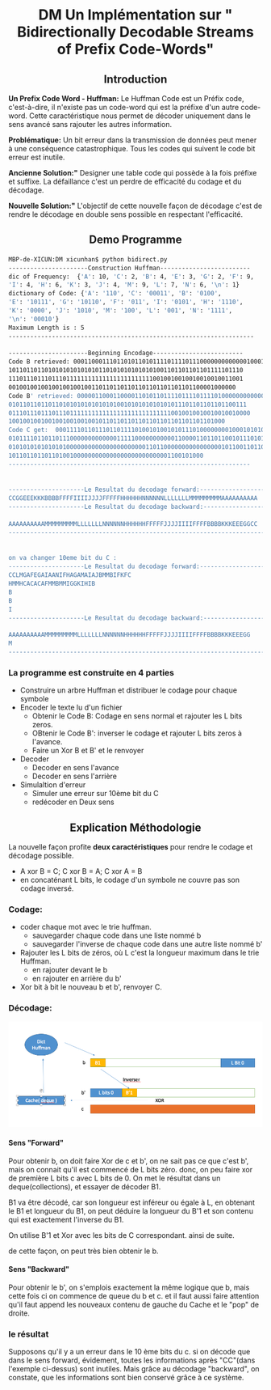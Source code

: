 <h1 align="center">DM Un Implémentation sur " Bidirectionally Decodable Streams of Prefix Code-Words"</h1>

<h2 align="center">Introduction</h2>

**Un Prefix Code Word - Huffman:** Le Huffman Code est un Préfix code, c'est-à-dire, il n'existe pas un code-word qui est la préfixe d'un autre code-word. Cette caractéristique nous permet de décoder uniquement dans le sens avancé sans rajouter les autres information.   

**Problématique:** Un bit erreur dans la transmission de données peut mener à une conséquence catastrophique. Tous les codes qui suivent le code bit erreur est inutile. 

**Ancienne Solution:"** Designer une table code qui possède à la fois préfixe et suffixe. La défaillance c'est un perdre de efficacité du codage et du décodage. 

**Nouvelle Solution:"** L'objectif de cette nouvelle façon de décodage c'est de rendre le décodage en double sens possible en respectant l'efficacité. 


<h2 align="center">Demo Programme</h2>

~~~bash
MBP-de-XICUN:DM xicunhan$ python bidirect.py 
----------------------Construction Huffman-------------------------
dic of Frequency:  {'A': 10, 'C': 2, 'B': 4, 'E': 3, 'G': 2, 'F': 9, 
'I': 4, 'H': 6, 'K': 3, 'J': 4, 'M': 9, 'L': 7, 'N': 6, '\n': 1}
dictionary of Code: {'A': '110', 'C': '00011', 'B': '0100', 
'E': '10111', 'G': '10110', 'F': '011', 'I': '0101', 'H': '1110', 
'K': '0000', 'J': '1010', 'M': '100', 'L': '001', 'N': '1111', 
'\n': '00010'}
Maximum Length is : 5
--------------------------------------------------------------------

----------------------Beginning Encodage-------------------------
Code B retrieved: 00011000111011010110101111011110111000000000000010001000100010001
10110110110101010101010101101010101010101001101101101101111101110
11101110111011101111111111111111111111110010010010010010010011001
001001001001001001001001101101101101101101101101101100001000000
Code B' retrieved: 00000110001100001101011011110111101111010000000000000010001000100
010110110110110101010101010101001010101010101011101101101101100111
0111011101110111011111111111111111111111111110010010010010010010000
100100100100100100100100101101101101101101101101101101101000
Code C get:  0001111011011101101111010010100101011101000000001000101010101
01011110110110111000000000000011111000000000001100001101101100101110101
010101010101010100000000000000000000001101100000000000000001011001101101
101101101101101001000000000000000000000000001100101000
-------------------------------------------------------------------


---------------------Le Resultat du decodage forward:-------------------------
CCGGEEEKKKBBBBFFFFIIIIJJJJFFFFFHHHHHHNNNNNNLLLLLLLMMMMMMMMMAAAAAAAAAA
---------------------Le Resultat du decodage backward:------------------------

AAAAAAAAAAMMMMMMMMMLLLLLLLNNNNNNHHHHHHFFFFFJJJJIIIIFFFFBBBBKKKEEEGGCC
------------------------------------------------------------------------------


on va changer 10eme bit du C :
---------------------Le Resultat du decodage forward:-------------------------
CCLMGAFEGAIAANIFHAGAMAIAJBMMBIFKFC
HMMHCACACAFMMBMMIGGKIHIB
B
B
I
---------------------Le Resultat du decodage backward:------------------------

AAAAAAAAAAMMMMMMMMMLLLLLLLNNNNNNHHHHHHFFFFFJJJJIIIIFFFFBBBBKKKEEEGG
M
------------------------------------------------------------------------------
~~~

### La programme est construite en 4 parties
- Construire un arbre Huffman et distribuer le codage pour chaque symbole
- Encoder le texte lu d'un fichier
	- Obtenir le Code B: Codage en sens normal et rajouter les L bits zeros. 
	- OBtenir le Code B': inverser le codage et rajouter L bits zeros à l'avance. 
	- Faire un Xor B et B' et le renvoyer
- Decoder
	- Decoder en sens l'avance 
	- Decoder en sens l'arrière 
- Simulaltion d'erreur
	- Simuler une erreur sur 10ème bit du C
	- redécoder en Deux sens

<h2 align="center">Explication Méthodologie</h2>

La nouvelle façon profite **deux caractéristiques** pour rendre le codage et décodage possible.
 
- A xor B = C; C xor B = A; C xor A = B
- en concaténant L bits, le codage d'un symbole ne couvre pas son codage inversé. 

### Codage: 
- coder chaque mot avec le trie huffman. 
	- sauvegarder chaque code dans une liste nommé b
	- sauvegarder l'inverse de chaque code dans une autre liste nommé b'
- Rajouter les L bits de zéros, où L c'est la longueur maximum dans le trie Huffman. 
	- en rajouter devant le b
	- en rajouter en arrière du b'
- Xor bit à bit le nouveau b et b', renvoyer C. 


### Décodage:
![pic](./QQ20161124-0.png)

#### Sens "Forward" 
Pour obtenir b, on doit faire Xor de c et b', on ne sait pas ce que c'est b', mais on connait qu'il est commencé de L bits zéro. donc, on peu faire xor de première L bits c avec L bits de 0. On met le résultat dans un deque(collections), et essayer de décoder B1. 

B1 va être décodé, car son longueur est inféreur ou égale à L, en obtenant le B1 et longueur du B1, on peut déduire la longueur du B'1 et son contenu qui est exactement l'inverse du B1. 

On utilise B'1 et Xor avec les bits de C correspondant. ainsi de suite. 

de cette façon, on peut très bien obtenir le b. 

#### Sens "Backward"

Pour obtenir le b', on s'emplois exactement la même logique que b, mais cette fois ci on commence de queue du b et c. et il faut aussi faire attention qu'il faut append les nouveaux contenu de gauche du Cache et le "pop" de droite. 

### le résultat

Supposons qu'il y a un erreur dans le 10 ème bits du c. si on décode que dans le sens forward, évidement, toutes les informations après "CC"(dans l'exemple ci-dessus) sont inutiles. Mais grâce au décodage "backward", on constate, que les informations sont bien conservé grâce à ce système.  
 




